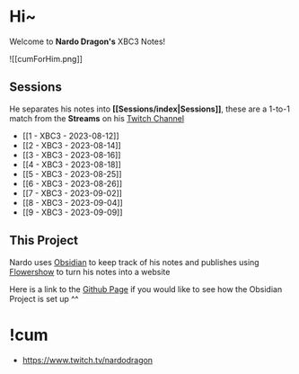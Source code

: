# Hi~ 

Welcome to **Nardo Dragon's** XBC3 Notes! 

![[cumForHim.png]]

## Sessions

He separates his notes into **[[Sessions/index|Sessions]]**, these are a 1-to-1 match from the **Streams** on his [Twitch Channel](https://www.twitch.tv/nardodragon)

- [[1 - XBC3 - 2023-08-12]]
- [[2 - XBC3 - 2023-08-14]] 
- [[3 - XBC3 - 2023-08-16]]
- [[4 - XBC3 - 2023-08-18]]
- [[5 - XBC3 - 2023-08-25]]
- [[6 - XBC3 - 2023-08-26]]
- [[7 - XBC3 - 2023-09-02]]
- [[8 - XBC3 - 2023-09-04]]
- [[9 - XBC3 - 2023-09-09]]

## This Project

Nardo uses [Obsidian](https://obsidian.md/) to keep track of his notes and publishes using [Flowershow](https://flowershow.app/) to turn his notes into a website

Here is a link to the [Github Page](https://github.com/NardoDragon/NardoNotes) if you would like to see how the Obsidian Project is set up ^^

# !cum
- https://www.twitch.tv/nardodragon